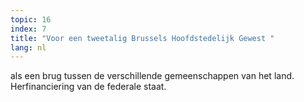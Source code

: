 ```yaml
---
topic: 16
index: 7
title: "Voor een tweetalig Brussels Hoofdstedelijk Gewest "
lang: nl
---
```

als een brug tussen de verschillende gemeenschappen van het land.
Herfinanciering van de federale staat.
